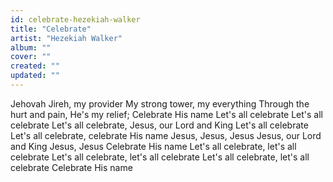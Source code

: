 ```yaml
---
id: celebrate-hezekiah-walker
title: "Celebrate"
artist: "Hezekiah Walker"
album: ""
cover: ""
created: ""
updated: ""
---
```


Jehovah Jireh, my provider
My strong tower, my everything
Through the hurt and pain, He's my relief;
Celebrate His name
Let's all celebrate
Let's all celebrate
Let's all celebrate, Jesus, our Lord and King
Let's all celebrate
Let's all celebrate, celebrate His name
Jesus, Jesus, Jesus
Jesus, our Lord and King
Jesus, Jesus
Celebrate His name
Let's all celebrate, let's all celebrate
Let's all celebrate, let's all celebrate
Let's all celebrate, let's all celebrate
Celebrate His name